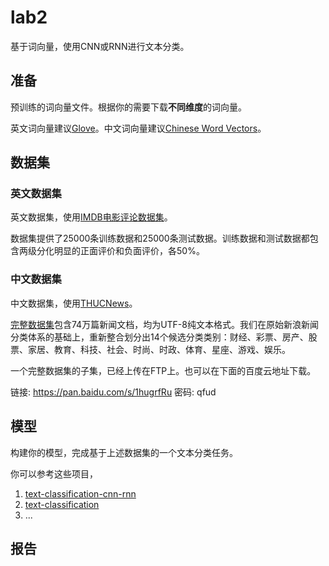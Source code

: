 # lab2

基于词向量，使用CNN或RNN进行文本分类。

## 准备

预训练的词向量文件。根据你的需要下载**不同维度**的词向量。

英文词向量建议[Glove](https://nlp.stanford.edu/projects/glove/)。中文词向量建议[Chinese Word Vectors](https://github.com/Embedding/Chinese-Word-Vectors)。

## 数据集

### 英文数据集

英文数据集，使用[IMDB电影评论数据集](http://ai.stanford.edu/~amaas/data/sentiment/)。

数据集提供了25000条训练数据和25000条测试数据。训练数据和测试数据都包含两级分化明显的正面评价和负面评价，各50%。

### 中文数据集

中文数据集，使用[THUCNews](http://thuctc.thunlp.org/#%E4%B8%AD%E6%96%87%E6%96%87%E6%9C%AC%E5%88%86%E7%B1%BB%E6%95%B0%E6%8D%AE%E9%9B%86THUCNews)。

[完整数据集](http://thuctc.thunlp.org/message)包含74万篇新闻文档，均为UTF-8纯文本格式。我们在原始新浪新闻分类体系的基础上，重新整合划分出14个候选分类类别：财经、彩票、房产、股票、家居、教育、科技、社会、时尚、时政、体育、星座、游戏、娱乐。

一个完整数据集的子集，已经上传在FTP上。也可以在下面的百度云地址下载。

链接: <https://pan.baidu.com/s/1hugrfRu> 密码: qfud

## 模型

构建你的模型，完成基于上述数据集的一个文本分类任务。

你可以参考这些项目，

1. [text-classification-cnn-rnn](https://github.com/gaussic/text-classification-cnn-rnn)
2. [text-classification](https://github.com/brightmart/text_classification)
3. ...

## 报告

